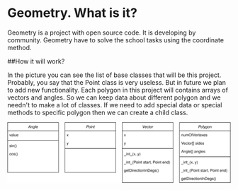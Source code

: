# Geometry. What is it?
Geometry is a project with open source code. It is developing by community. 
Geometry have to solve the school tasks using the coordinate method. 

##How it will work?

In the picture you can see the list of base classes that will be this project. Probably, 
you say that the Point class is very useless. But in future we plan to add new functionality. 
Each polygon in this project will contains arrays of vectors and angles. So we can keep data about different
polygon and we needn't to make a lot of classes. If we need to add special data or special methods to specific 
polygon then we can create a child class.

![Classes](https://raw.githubusercontent.com/arklual/geometry/64b7a30503ebc084d5a5b36ddeeba7d963a7e8b3/Geometry.svg)